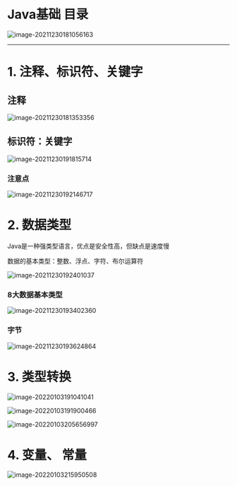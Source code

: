 # Java基础 目录

![image-20211230181056163](https://gitee.com/joy_thestraydog/typora/raw/master/img/image-20211230181056163.png)

---

# 1. 注释、标识符、关键字

## 注释

![image-20211230181353356](https://gitee.com/joy_thestraydog/typora/raw/master/img/image-20211230181353356.png)

## 标识符：关键字

![image-20211230191815714](https://gitee.com/joy_thestraydog/typora/raw/master/img/image-20211230191815714.png)

### 注意点

![image-20211230192146717](https://gitee.com/joy_thestraydog/typora/raw/master/img/image-20211230192146717.png)

# 2. 数据类型

Java是一种强类型语言，优点是安全性高，但缺点是速度慢

数据的基本类型：整数、浮点、字符、布尔运算符

![image-20211230192401037](https://gitee.com/joy_thestraydog/typora/raw/master/img/image-20211230192401037.png)

### 8大数据基本类型

![image-20211230193402360](https://gitee.com/joy_thestraydog/typora/raw/master/img/image-20211230193402360.png)

### 字节

![image-20211230193624864](https://gitee.com/joy_thestraydog/typora/raw/master/img/image-20211230193624864.png)

# 3. 类型转换

![image-20220103191041041](https://gitee.com/joy_thestraydog/typora1.0/raw/master/image-20220103191041041.png)

![image-20220103191900466](https://gitee.com/joy_thestraydog/typora1.0/raw/master/image-20220103191900466.png)

![image-20220103205656997](https://gitee.com/joy_thestraydog/typora1.0/raw/master/image-20220103205656997.png)

# 4. 变量、 常量

![image-20220103215950508](https://gitee.com/joy_thestraydog/typora1.0/raw/master/image-20220103215950508.png)